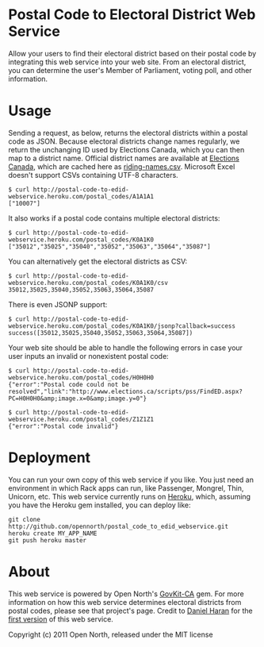 # Postal Code to Electoral District Web Service

Allow your users to find their electoral district based on their postal code by
integrating this web service into your web site. From an electoral district, you
can determine the user's Member of Parliament, voting poll, and other
information.

# Usage

Sending a request, as below, returns the electoral districts within a postal
code as JSON. Because electoral districts change names regularly, we return the
unchanging ID used by Elections Canada, which you can then map to a district
name. Official district names are available at
[Elections Canada](http://elections.ca/content.aspx?section=res&dir=cir/list&document=index&lang=e#change),
which are cached here as
[riding-names.csv](https://github.com/opennorth/postal_code_to_edid_webservice/blob/master/riding-names.csv).
Microsoft Excel doesn't support CSVs containing UTF-8 characters.

    $ curl http://postal-code-to-edid-webservice.heroku.com/postal_codes/A1A1A1
    ["10007"]

It also works if a postal code contains multiple electoral districts:

    $ curl http://postal-code-to-edid-webservice.heroku.com/postal_codes/K0A1K0
    ["35012","35025","35040","35052","35063","35064","35087"]

You can alternatively get the electoral districts as CSV:

    $ curl http://postal-code-to-edid-webservice.heroku.com/postal_codes/K0A1K0/csv
    35012,35025,35040,35052,35063,35064,35087

There is even JSONP support:

    $ curl http://postal-code-to-edid-webservice.heroku.com/postal_codes/K0A1K0/jsonp?callback=success
    success([35012,35025,35040,35052,35063,35064,35087])

Your web site should be able to handle the following errors in case your user inputs an invalid or nonexistent postal code:

    $ curl http://postal-code-to-edid-webservice.heroku.com/postal_codes/H0H0H0
    {"error":"Postal code could not be resolved","link":"http://www.elections.ca/scripts/pss/FindED.aspx?PC=H0H0H0&amp;image.x=0&amp;image.y=0"}

    $ curl http://postal-code-to-edid-webservice.heroku.com/postal_codes/Z1Z1Z1
    {"error":"Postal code invalid"}

# Deployment

You can run your own copy of this web service if you like. You just need an
environment in which Rack apps can run, like Passenger, Mongrel, Thin, Unicorn,
etc. This web service currently runs on [Heroku](http://heroku.com/), which,
assuming you have the Heroku gem installed, you can deploy like:

    git clone http://github.com/opennorth/postal_code_to_edid_webservice.git
    heroku create MY_APP_NAME
    git push heroku master

# About

This web service is powered by Open North's 
[GovKit-CA](https://github.com/opennorth/govkit-ca#readme) gem. For more
information on how this web service determines electoral districts from postal
codes, please see that project's page. Credit to
[Daniel Haran](https://github.com/danielharan) for the
[first version](http://github.com/danielharan/postal_code_to_edid_webservice)
of this web service.

Copyright (c) 2011 Open North, released under the MIT license
